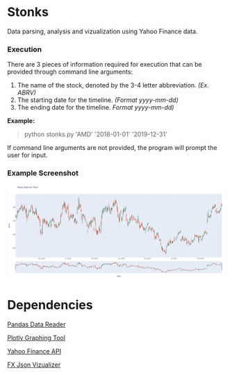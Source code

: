 # Stonks

Data parsing, analysis and vizualization using Yahoo Finance data.

### Execution
There are 3 pieces of information required for execution that can be provided through command line arguments:

1. The name of the stock, denoted by the 3-4 letter abbreviation. *(Ex. ABRV)*
2. The starting date for the timeline. *(Format yyyy-mm-dd)*
3. The ending date for the timeline. *Format yyyy-mm-dd)*

**Example:**
> python stonks.py 'AMD' '2018-01-01' '2019-12-31'

If command line arguments are not provided, the program will prompt the user for input.

### Example Screenshot
<img src="screenshots/02_26_2020_graph.png" als="screenshot" width="800">

# Dependencies

[Pandas Data Reader](https://pypi.org/project/pandas/)

[Plotly Graphing Tool](https://pypi.org/project/plotly/)

[Yahoo Finance API](https://github.com/ranaroussi/yfinance)

[FX Json Vizualizer](https://github.com/antonmedv/fx)
